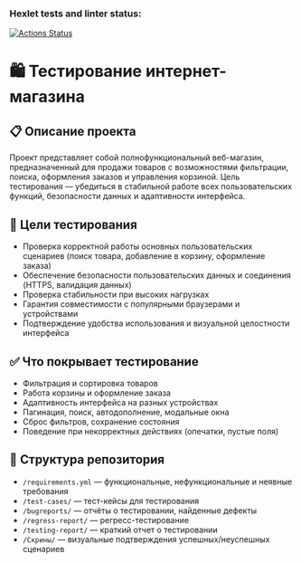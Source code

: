 ### Hexlet tests and linter status:
[![Actions Status](https://github.com/GutenevaVictoria/qa-engineer-project-84/actions/workflows/hexlet-check.yml/badge.svg)](https://github.com/GutenevaVictoria/qa-engineer-project-84/actions)
# 🛍️ Тестирование интернет-магазина

## 📋 Описание проекта

Проект представляет собой полнофункциональный веб-магазин, предназначенный для продажи товаров с возможностями фильтрации, поиска, оформления заказов и управления корзиной. Цель тестирования — убедиться в стабильной работе всех пользовательских функций, безопасности данных и адаптивности интерфейса.

## 🎯 Цели тестирования

- Проверка корректной работы основных пользовательских сценариев (поиск товара, добавление в корзину, оформление заказа)
- Обеспечение безопасности пользовательских данных и соединения (HTTPS, валидация данных)
- Проверка стабильности при высоких нагрузках
- Гарантия совместимости с популярными браузерами и устройствами
- Подтверждение удобства использования и визуальной целостности интерфейса

## ✅ Что покрывает тестирование

- Фильтрация и сортировка товаров
- Работа корзины и оформление заказа
- Адаптивность интерфейса на разных устройствах
- Пагинация, поиск, автодополнение, модальные окна
- Сброс фильтров, сохранение состояния
- Поведение при некорректных действиях (опечатки, пустые поля)

## 📁 Структура репозитория

- `/requirements.yml` — функциональные, нефункциональные и неявные требования
- `/test-cases/` — тест-кейсы для тестирования
- `/bugreports/` — отчёты о тестировании, найденные дефекты
- `/regress-report/` — регресс-тестирование
- `/testing-report/` — краткий отчет о тестировании
- `/Скрины/` — визуальные подтверждения успешных/неуспешных сценариев


